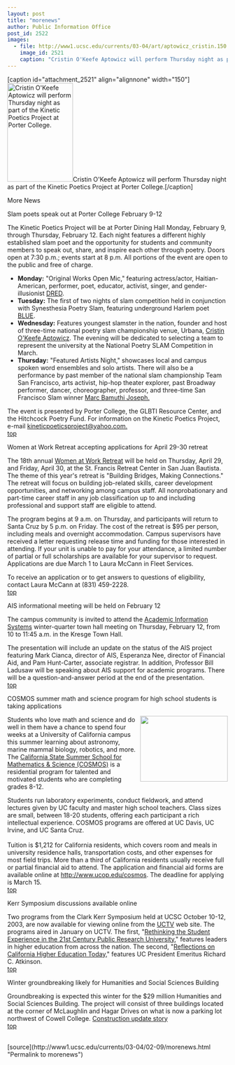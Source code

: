 ```yaml
---
layout: post
title: "morenews"
author: Public Information Office
post_id: 2522
images:
  - file: http://www1.ucsc.edu/currents/03-04/art/aptowicz_cristin.150.jpg
    image_id: 2521
    caption: "Cristin O'Keefe Aptowicz will perform Thursday night as part of the Kinetic Poetics Project at Porter College."
---
```


[caption id="attachment_2521" align="alignnone" width="150"]<a href="http://localhost/mysite/wp-content/uploads/2004/02/aptowicz_cristin.150.jpg"><img class="size-full wp-image-2521" src="http://localhost/mysite/wp-content/uploads/2004/02/aptowicz_cristin.150.jpg" alt="Cristin O'Keefe Aptowicz will perform Thursday night as part of the Kinetic Poetics Project at Porter College." width="150" height="225" /></a>Cristin O'Keefe Aptowicz will perform Thursday night as part of the Kinetic Poetics Project at Porter College.[/caption]
<p class="pagehead">
  More News
</p>
<p class="sectionhead">
  <a name="slam" id="slam"></a>Slam poets speak out at Porter College February 9-12
</p>
<p>
  The Kinetic Poetics Project will be at Porter Dining Hall Monday, February 9, through Thursday, February 12. Each night features a different highly established slam poet and the opportunity for students and community members to speak out, share, and inspire each other through poetry. Doors open at 7:30 p.m.; events start at 8 p.m. All portions of the event are open to the public and free of charge.
</p>
<ul>
  <li>
    <b>Monday:</b> "Original Works Open Mic," featuring actress/actor, Haitian-American, performer, poet, educator, activist, singer, and gender-illusionist <a href="http://www.dredking.com">DRED</a>.
  </li>
  <li>
    <b>Tuesday:</b> The first of two nights of slam competition held in conjunction with Synesthesia Poetry Slam, featuring underground Harlem poet <a href="http://www.nypoets.com/Poets/blue.htm">BLUE</a>.
  </li>
  <li>
    <b>Wednesday:</b> Features youngest slamster in the nation, founder and host of three-time national poetry slam championship venue, Urbana, <a href="http://www.aptowicz.com/bio.htm">Cristin O'Keefe Aptowicz</a>. The evening will be dedicated to selecting a team to represent the university at the National Poetry SLAM Competition in March.
  </li>
  <li>
    <b>Thursday:</b> "Featured Artists Night," showcases local and campus spoken word ensembles and solo artists. There will also be a performance by past member of the national slam championship Team San Francisco, arts activist, hip-hop theater explorer, past Broadway performer, dancer, choreographer, professor, and three-time San Francisco Slam winner <a href="http://www.thespokenworld.com">Marc Bamuthi Joseph.</a>
  </li>
</ul>
<p>
  The event is presented by Porter College, the GLBTI Resource Center, and the Hitchcock Poetry Fund. For information on the Kinetic Poetics Project,<br>
  e-mail <a href="mailto:kineticpoeticsproject@yahoo.com">kineticpoeticsproject@yahoo.com.</a><br>
  <a href="#slam">top</a>
</p>
<p>
  <span class="sectionhead"><a name="retreat" id="retreat"></a>Women at Work Retreat accepting applications for April 29-30 retreat</span><br>
</p>
<p>
  The 18th annual <a href="http://www2.ucsc.edu/womenatwork/">Women at Work Retreat</a> will be held on Thursday, April 29, and Friday, April 30, at the St. Francis Retreat Center in San Juan Bautista. The theme of this year's retreat is "Building Bridges, Making Connections." The retreat will focus on building job-related skills, career development opportunities, and networking among campus staff. All nonprobationary and part-time career staff in any job classification up to and including professional and support staff are eligible to attend.
</p>
<p>
  The program begins at 9 a.m. on Thursday, and participants will return to Santa Cruz by 5 p.m. on Friday. The cost of the retreat is $95 per person, including meals and overnight accommodation. Campus supervisors have received a letter requesting release time and funding for those interested in attending. If your unit is unable to pay for your attendance, a limited number of partial or full scholarships are available for your supervisor to request. Applications are due March 1 to Laura McCann in Fleet Services.
</p>
<p>
  To receive an application or to get answers to questions of eligibility, contact Laura McCann at (831) 459-2228.<br>
  <a href="#slam">top</a>
</p>
<p class="sectionhead">
  <a name="meeting" id="meeting"></a>AIS informational meeting will be held on February 12
</p>
<p>
  The campus community is invited to attend the <a href="http://ais.ucsc.edu/">Academic Information Systems</a> winter-quarter town hall meeting on Thursday, February 12, from 10 to 11:45 a.m. in the Kresge Town Hall.<br>
</p>
<p>
  The presentation will include an update on the status of the AIS project featuring Mark Cianca, director of AIS, Esperanza Nee, director of Financial Aid, and Pam Hunt-Carter, associate registrar. In addition, Professor Bill Ladusaw will be speaking about AIS support for academic programs. There will be a question-and-answer period at the end of the presentation.<br>
  <a href="#slam">top</a>
</p>
<p class="sectionhead">
  <a name="cosmos" id="cosmos"></a>COSMOS summer math and science program for high school students is taking applications
</p>
<p>
  <img align="right" height="150" src="../art/cosmos_kid.200.jpg" width="200" alt="">Students who love math and science and do well in them have a chance to spend four weeks at a University of California campus this summer learning about astronomy, marine mammal biology, robotics, and more. The <a href="http://www.ucop.edu/cosmos">California State Summer School for Mathematics &amp; Science (COSMOS)</a> is a residential program for talented and motivated students who are completing grades 8-12.
</p>
<p>
  Students run laboratory experiments, conduct fieldwork, and attend lectures given by UC faculty and master high school teachers. Class sizes are small, between 18-20 students, offering each participant a rich intellectual experience. COSMOS programs are offered at UC Davis, UC Irvine, and UC Santa Cruz.<br>
  <br>
  Tuition is $1,212 for California residents, which covers room and meals in university residence halls, transportation costs, and other expenses for most field trips. More than a third of California residents usually receive full or partial financial aid to attend. The application and financial aid forms are available online at <a href="http://www.ucop.edu/cosmos">http://www.ucop.edu/cosmos</a>. The deadline for applying is March 15.<br>
  <a href="#slam">top</a>
</p>
<p>
  <span class="sectionhead"><a name="kerr" id="kerr"></a>Kerr Symposium discussions available online</span><br>
</p>
<p>
  Two programs from the Clark Kerr Symposium held at UCSC October 10-12, 2003, are now available for viewing online from the <a href="http://www.uctv.tv/">UCTV</a> web site. The programs aired in January on UCTV. The first, "<a href="http://www.uctv.tv/library-test.asp?showID=8154">Rethinking the Student Experience in the 21st Century Public Research University</a>," features leaders in higher education from across the nation. The second, "<a href="http://www.uctv.tv/library-test.asp?showID=8443">Reflections on California Higher Education Today,</a>" features UC President Emeritus Richard C. Atkinson.<br>
  <a href="#slam">top</a>
</p>
<p class="sectionhead">
  <a name="construction" id="construction"></a>Winter groundbreaking likely for Humanities and Social Sciences Building
</p>
<p>
  Groundbreaking is expected this winter for the $29 million Humanities and Social Sciences Building. The project will consist of three buildings located at the corner of McLaughlin and Hagar Drives on what is now a parking lot northwest of Cowell College. <a href="http://www.ucsc.edu/about/construction_plans.html">Construction update story</a><a href="http://www2.ucsc.edu/ppc/"><br></a><a href="#slam">top</a><br>
  <br>
</p>
<p>

</p>
[source](http://www1.ucsc.edu/currents/03-04/02-09/morenews.html "Permalink to morenews")
